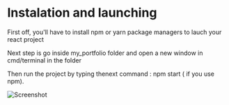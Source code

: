 # Instalation and launching

First off, you'll have to install npm or yarn package managers  to lauch your react project

Next step is go inside my_portfolio folder and open a new window in cmd/terminal in the folder

Then run the project by typing thenext command : npm start ( if you use npm).

![Screenshot](d1.jpg)
